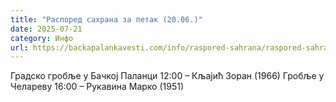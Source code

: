 ```yaml
---
title: "Распоред сахрана за петак (20.06.)"
date: 2025-07-21
category: Инфо
url: https://backapalankavesti.com/info/raspored-sahrana/raspored-sahrana-za-petak-20-06/
---
```


Градско гробље у Бачкој Паланци
12:00 – Кљајић Зоран (1966)
Гробље у Челареву
16:00 – Рукавина Марко (1951)

